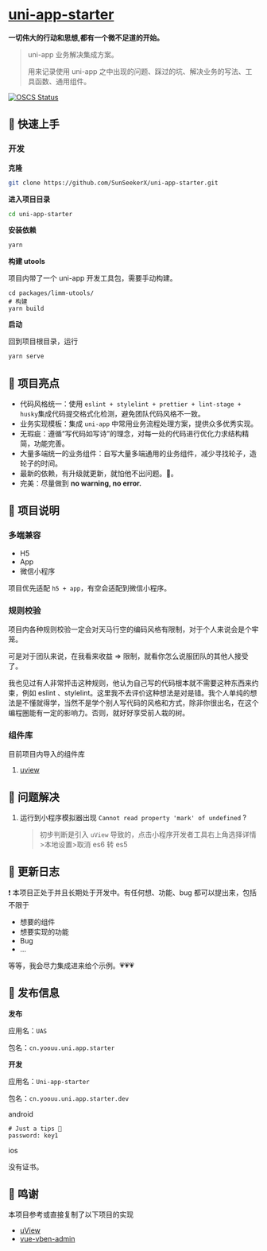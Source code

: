 # **[uni-app-starter](https://github.com/SunSeekerX/uni-app-starter)**

**一切伟大的行动和思想,都有一个微不足道的开始。**

> uni-app 业务解决集成方案。
>
> 用来记录使用 uni-app 之中出现的问题、踩过的坑、解决业务的写法、工具函数、通用组件。

[![OSCS Status](https://www.oscs1024.com/platform/badge/SunSeekerX/uni-app-starter.svg?size=large)](https://www.oscs1024.com/project/SunSeekerX/uni-app-starter?ref=badge_large)

## 📌 快速上手

### 开发

**克隆**

```bash
git clone https://github.com/SunSeekerX/uni-app-starter.git
```

**进入项目目录**

```bash
cd uni-app-starter
```

**安装依赖**

```bash
yarn
```

**构建 utools**

项目内带了一个 uni-app 开发工具包，需要手动构建。

```shell
cd packages/limm-utools/
# 构建
yarn build
```

**启动**

回到项目根目录，运行

```bash
yarn serve
```

## 📌 项目亮点

- 代码风格统一：使用 `eslint + stylelint + prettier + lint-stage + husky`集成代码提交格式化检测，避免团队代码风格不一致。
- 业务实现模板：集成 `uni-app` 中常用业务流程处理方案，提供众多优秀实现。
- 无瑕疵：遵循“写代码如写诗”的理念，对每一处的代码进行优化力求结构精简，功能完善。
- 大量多端统一的业务组件：自写大量多端通用的业务组件，减少寻找轮子，造轮子的时间。
- 最新的依赖，有升级就更新，就怕他不出问题。🤭。
- 完美：尽量做到 **no warning, no error.**

## 📌 项目说明

### 多端兼容

- H5
- App
- 微信小程序

项目优先适配 `h5 + app`，有空会适配到微信小程序。

### 规则校验

项目内各种规则校验一定会对天马行空的编码风格有限制，对于个人来说会是个牢笼。

可是对于团队来说，在我看来收益 => 限制，就看你怎么说服团队的其他人接受了。

我也见过有人非常抨击这种规则，他认为自己写的代码根本就不需要这种东西来约束，例如 eslint 、stylelint。这里我不去评价这种想法是对是错。我个人单纯的想法是不懂就得学，当然不是学个别人写代码的风格和方式，除非你很出名，在这个编程圈能有一定的影响力。否则，就好好享受前人栽的树。

### 组件库

目前项目内导入的组件库

1. [uview](https://www.uviewui.com/)

## 📌 问题解决

1. 运行到小程序模拟器出现 `Cannot read property 'mark' of undefined` ?

   > 初步判断是引入 `uView` 导致的，点击小程序开发者工具右上角选择详情>本地设置>取消 es6 转 es5

## 📌 更新日志

❗ 本项目正处于并且长期处于开发中。有任何想、功能、bug 都可以提出来，包括不限于

- 想要的组件
- 想要实现的功能
- Bug
- ...

等等，我会尽力集成进来给个示例。💗💗💗

## 📌 发布信息

**发布**

应用名：`UAS`

包名：`cn.yoouu.uni.app.starter`

**开发**

应用名：`Uni-app-starter`

包名：`cn.yoouu.uni.app.starter.dev`

android

```shell
# Just a tips 👻
password: key1
```

ios

没有证书。

## 📌 鸣谢

本项目参考或直接复制了以下项目的实现

- [uView](https://github.com/YanxinNet/uView)
- [vue-vben-admin](https://github.com/anncwb/vue-vben-admin)
